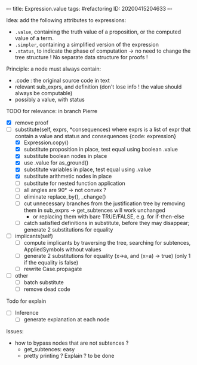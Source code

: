 –-
title: Expression.value
tags: #refactoring
   ID: 20200415204633
–-

Idea: add the following attributes to expressions:
* `.value`, containing the truth value of a proposition, or the computed value of a term.
* `.simpler`, containing a simplified version of the expression
* `.status`, to indicate the phase of computation
→ no need to change the tree structure !  No separate data structure for proofs !

Principle: a node must always contain:
* .code : the original source code in text
* relevant sub_exprs, and definition (don't lose info ! the value should always be computable)
* possibly a value, with status

TODO for relevance: in branch Pierre
- [x] remove proof
- [ ] substitute(self, exprs, \*consequences) where exprs is a list of expr that contain a value and status
	and consequences {code: expression}
    - [x] Expression.copy()
    - [x] substitute proposition in place, test equal using boolean .value
    - [x] substitute boolean nodes in place
    - [x] use .value for as_ground()
    - [x] substitute variables in place, test equal using .value
    - [x] substitute arithmetic nodes in place
    - [ ] substitute for nested function application
    - [ ] all angles are 90° → not convex ?
    - [ ] eliminate replace_by(), \_change()
    - [ ] cut unnecessary branches from the justification tree by removing them in sub_exprs → get_subtences will work unchanged
        - or replacing them with bare TRUE/FALSE, e.g. for if-then-else
    - [ ] catch satisfied definitions in substitute, before they may disappear; generate 2 substitutions for equality
- [ ] implicants(self)
    - [ ] compute implicants by traversing the tree, searching for subtences, AppliedSymbols without values
    - [ ] generate 2 substitutions for equality (x→a, and (x=a) → true)  (only 1 if the equality is false)
    - [ ] rewrite Case.propagate
- [ ] other
    - [ ] batch substitute
    - [ ] remove dead code

Todo for explain
- [ ] Inference
    - [ ] generate explanation at each node

Issues:
* how to bypass nodes that are not subtences ?
    * get_subtences: easy
    * pretty printing ? Explain ? to be done

